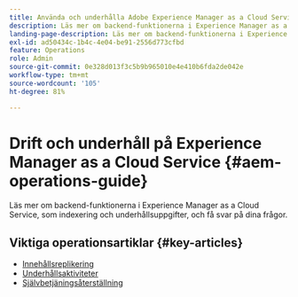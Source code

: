 ```yaml
---
title: Använda och underhålla Adobe Experience Manager as a Cloud Service
description: Läs mer om backend-funktionerna i Experience Manager as a Cloud Service, som indexering och underhållsuppgifter, och få svar på dina frågor.
landing-page-description: Läs mer om backend-funktionerna i Experience Manager as a Cloud Service, som indexering och underhållsuppgifter, och få svar på dina frågor.
exl-id: ad50434c-1b4c-4e04-be91-2556d773cfbd
feature: Operations
role: Admin
source-git-commit: 0e328d013f3c5b9b965010e4e410b6fda2de042e
workflow-type: tm+mt
source-wordcount: '105'
ht-degree: 81%

---
```



# Drift och underhåll på Experience Manager as a Cloud Service {#aem-operations-guide}

Läs mer om backend-funktionerna i Experience Manager as a Cloud Service, som indexering och underhållsuppgifter, och få svar på dina frågor.

## Viktiga operationsartiklar {#key-articles}

* [Innehållsreplikering](replication.md)
* [Underhållsaktiviteter](maintenance.md)
* [Självbetjäningsåterställning](restore.md)
